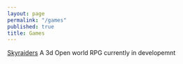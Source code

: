 ```yaml
---
layout: page
permalink: "/games"
published: true
title: Games
---
```


[Skyraiders](http://www.sysstud.io/skyraiders-web/ "Skyraiders")
	A 3d Open world RPG currently in developemnt
